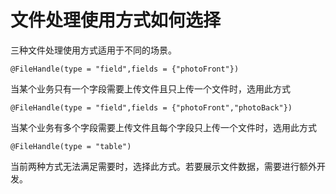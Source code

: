 # 文件处理使用方式如何选择

三种文件处理使用方式适用于不同的场景。

`@FileHandle(type = "field",fields = {"photoFront"})`

当某个业务只有一个字段需要上传文件且只上传一个文件时，选用此方式

`@FileHandle(type = "field",fields = {"photoFront","photoBack"})`

当某个业务有多个字段需要上传文件且每个字段只上传一个文件时，选用此方式

`@FileHandle(type = "table") `

当前两种方式无法满足需要时，选择此方式。若要展示文件数据，需要进行额外开发。

